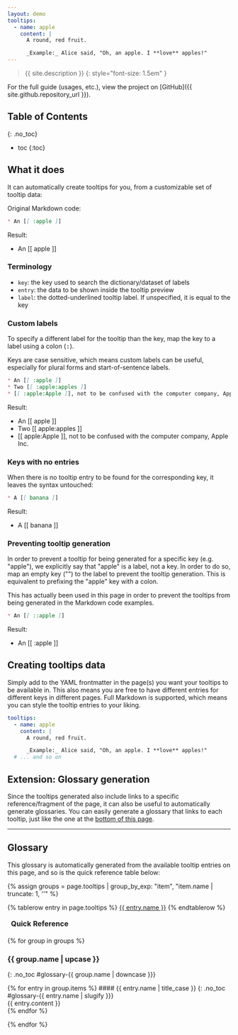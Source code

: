 ```yaml
---
layout: demo
tooltips:
  - name: apple
    content: |
      A round, red fruit.

      _Example:_ Alice said, "Oh, an apple. I **love** apples!"
---
```

<!-- markdownlint-disable-file first-line-h1 -->
<!-- markdownlint-disable-file blanks-around-fences -->
<!-- markdownlint-disable-file blanks-around-headers -->

> {{ site.description }}
{: style="font-size: 1.5em" }

For the full guide (usages, etc.), view the project on [GitHub]({{ site.github.repository_url }}).

<!-- markdownlint-disable-next-line blanks-around-headers -->
## Table of Contents
{: .no_toc}

* toc
{:toc}

## What it does

It can automatically create tooltips for you, from a customizable set of tooltip data:

Original Markdown code:

```markdown
* An [[ :apple ]]
```

Result:

* An [[ apple ]]

### Terminology

* `key`: the key used to search the dictionary/dataset of labels
* `entry`: the data to be shown inside the tooltip preview
* `label`: the dotted-underlined tooltip label. If unspecified, it is equal to the key

### Custom labels

<!-- markdownlint-disable-next-line no-inline-html -->
To specify a different label for the tooltip than the key, map the key to a label using a colon (<kbd>:</kbd>).

Keys are case sensitive, which means custom labels can be useful, especially for plural forms and start-of-sentence labels.

```markdown
* An [[ :apple ]]
* Two [[ :apple:apples ]]
* [[ :apple:Apple ]], not to be confused with the computer company, Apple Inc.
```

Result:

* An [[ apple ]]
* Two [[ apple:apples ]]
* [[ apple:Apple ]], not to be confused with the computer company, Apple Inc.

### Keys with no entries

When there is no tooltip entry to be found for the corresponding key, it leaves the syntax untouched:

```markdown
* A [[ banana ]]
```

Result:

* A [[ banana ]]

### Preventing tooltip generation

In order to prevent a tooltip for being generated for a specific key (e.g. "apple"), we explicitly say that "apple" is a label, not a key. In order to do so, map an empty key ("") to the label to prevent the tooltip generation. This is equivalent to prefixing the "apple" key with a colon.

This has actually been used in this page in order to prevent the tooltips from being generated in the Markdown code examples.

```markdown
* An [[ ::apple ]]
```

Result:

* An [[ :apple ]]

## Creating tooltips data

Simply add to the YAML frontmatter in the page(s) you want your tooltips to be available in. This also means you are free to have different entries for different keys in different pages. Full Markdown is supported, which means you can style the tooltip entries to your liking.

```yaml
tooltips:
  - name: apple
    content: |
      A round, red fruit.

      _Example:_ Alice said, "Oh, an apple. I **love** apples!"
  # ... and so on
```

## Extension: Glossary generation

Since the tooltips generated also include links to a specific reference/fragment of the page, it can also be useful to automatically generate glossaries. You can easily generate a glossary that links to each tooltip, just like the one at the [bottom of this page](#glossary).

---

## Glossary

This glossary is automatically generated from the available tooltip entries on this page, and so is the quick reference table below:

{% assign groups = page.tooltips | group_by_exp: "item", "item.name | truncate: 1, ''" %}

<!-- markdownlint-disable no-inline-html -->
<table>
<thead>
  <td align="center"><strong>Quick Reference</strong></td>
</thead>
{% tablerow entry in page.tooltips %}
<a href="#glossary-{{ entry.name | slugify }}">{{ entry.name }}</a>
{% endtablerow %}
</table>
<!-- markdownlint-enable no-inline-html -->

{% for group in groups %}
### {{ group.name | upcase }}
{: .no_toc #glossary-{{ group.name | downcase }}}

<!-- markdownlint-disable-next-line no-inline-html -->
<div markdown="1" class="glossary">
{% for entry in group.items %}
#### {{ entry.name | title_case }}
{: .no_toc #glossary-{{ entry.name | slugify }}}

<!-- markdownlint-disable-next-line no-inline-html -->
<div markdown="1" class="glossary-body">
{{ entry.content }}
</div>
{% endfor %}
</div>

{% endfor %}
